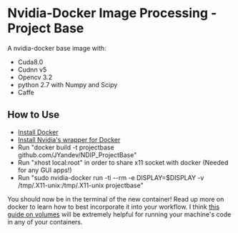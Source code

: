 # Nvidia-Docker Image Processing - Project Base
A nvidia-docker base image with:
* Cuda8.0
* Cudnn v5
* Opencv 3.2
* python 2.7 with Numpy and Scipy
* Caffe

## How to Use
 - [Install Docker](https://docs.docker.com/engine/installation/linux/ubuntu/)
 - [Install Nvidia's wrapper for Docker](https://github.com/NVIDIA/nvidia-docker)
 - Run "docker build -t projectbase github.com/JYandev/NDIP_ProjectBase"
 - Run "xhost local:root" in order to share x11 socket with docker (Needed for any GUI apps!)
 - Run "sudo nvidia-docker run -ti --rm -e DISPLAY=$DISPLAY -v /tmp/.X11-unix:/tmp/.X11-unix projectbase"
 
 You should now be in the terminal of the new container! Read up more on docker to learn how to best incorporate it into your workflow. I think [this guide on volumes](https://docs.docker.com/engine/tutorials/dockervolumes/#mount-a-shared-storage-volume-as-a-data-volume) will be extremely helpful for running your machine's code in any of your containers.
 
